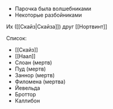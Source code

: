 - Парочка была волшебниками
- Некоторые разбойниками

Их ([[Скайз|Скайза]]) друг [[Нортвинт]]

Список:
-  [[Скайз]]
- [[Наал]]
- Слоан (мертв)
- Пуд (мертв)
- Заннор (мертв)
- Филомена (мертва)
- Йевельда
- Броттор
- Каллибон